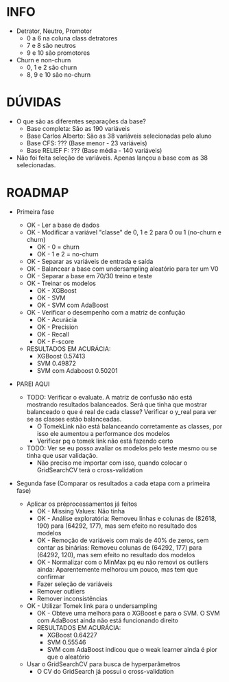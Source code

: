 # INFO
  - Detrator, Neutro, Promotor
    - 0 a 6 na coluna class detratores
    - 7 e 8 são neutros
    - 9 e 10 são promotores
  - Churn e non-churn
    - 0, 1 e 2 são churn
    - 8, 9 e 10 são no-churn

# DÚVIDAS
- O que são as diferentes separações da base?
  - Base completa: São as 190 variáveis
  - Base Carlos Alberto: São as 38 variáveis selecionadas pelo aluno
  - Base CFS: ??? (Base menor - 23 variáveis)
  - Base RELIEF F: ??? (Base média - 140 variáveis)
- Não foi feita seleção de variáveis. Apenas lançou a base com as 38 selecionadas.

# ROADMAP
- Primeira fase
  - OK - Ler a base de dados
  - OK - Modificar a variável "classe" de 0, 1 e 2 para 0 ou 1 (no-churn e churn)
    - OK - 0 = churn
    - OK - 1 e 2 = no-churn
  - OK - Separar as variáveis de entrada e saída
  - OK - Balancear a base com undersampling aleatório para ter um V0
  - OK - Separar a base em 70/30 treino e teste
  - OK - Treinar os modelos
    - OK - XGBoost
    - OK - SVM
    - OK - SVM com AdaBoost
  - OK - Verificar o desempenho com a matriz de confução
    - OK - Acurácia
    - OK - Precision
    - OK - Recall
    - OK - F-score
  - RESULTADOS EM ACURÁCIA:
    - XGBoost 0.57413
    - SVM 0.49872
    - SVM com Adaboost 0.50201

- PAREI AQUI
  - TODO: Verificar o evaluate. A matriz de confusão não está mostrando resultados balanceados. Será que tinha que
  mostrar balanceado o que é real de cada classe? Verificar o y_real para ver se as classes estão balanceadas.
    - O TomekLink não está balanceando corretamente as classes, por isso ele aumentou a performance dos modelos
    - Verificar pq o tomek link não está fazendo certo
  - TODO: Ver se eu posso avaliar os modelos pelo teste mesmo ou se tinha que usar validação.
    - Não preciso me importar com isso, quando colocar o GridSearchCV terá o cross-validation
    
- Segunda fase (Comparar os resultados a cada etapa com a primeira fase)
  - Aplicar os préprocessamentos já feitos
    - OK - Missing Values: Não tinha
    - OK - Análise exploratória: Removeu linhas e colunas de (82618, 190) para (64292, 177), mas sem efeito no 
    resultado dos modelos
    - OK - Remoção de variáveis com mais de 40% de zeros, sem contar as binárias: Removeu colunas de (64292, 177) 
    para (64292, 120), mas sem efeito no resultado dos modelos
    - OK - Normalizar com o MinMax pq eu não removi os outliers ainda: Aparentemente melhorou um pouco, mas 
    tem que confirmar
    - Fazer seleção de variáveis
    - Remover outliers
    - Remover inconsistências
  - OK - Utilizar Tomek link para o undersampling
    - OK - Obteve uma melhora para o XGBoost e para o SVM. O SVM com AdaBoost ainda não está funcionando direito
    - RESULTADOS EM ACURÁCIA:
      - XGBoost 0.64227
      - SVM 0.55546
      - SVM com AdaBoost indicou que o weak learner ainda é pior que o aleatório
  - Usar o GridSearchCV para busca de hyperparâmetros
    - O CV do GridSearch já possui o cross-validation
